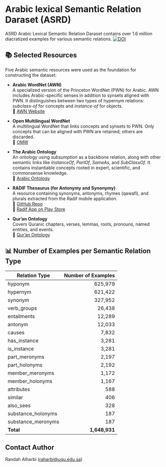# Arabic lexical Semantic Relation Daraset (ASRD)

ASRD
Arabic Lexical Semantic Relation Daraset contains over 1.6 million diacratized examples for various semantic relations. 
[![DOI](https://zenodo.org/badge/931998777.svg)](https://doi.org/10.5281/zenodo.15486724)

## 📚 Selected Resources

Five Arabic semantic resources were used as the foundation for constructing the dataset:

- **Arabic WordNet (AWN)**  
  A specialized version of the Princeton WordNet (PWN) for Arabic. AWN includes Arabic-specific senses in addition to synsets aligned with PWN. It distinguishes between two types of hypernym relations: *subclass-of* for concepts and *instance-of* for objects.  
  🔗 [AWN Website](http://globalwordnet.org/resources/arabic-wordnet/)

- **Open Multilingual WordNet**  
  A multilingual WordNet that links concepts and synsets to PWN. Only concepts that can be aligned with PWN are retained; others are discarded.  
  🔗 [OMW](https://omwn.org/omw1.html)

- **The Arabic Ontology**  
  An ontology using *subsumption* as a backbone relation, along with other semantic links like *InstanceOf*, *PartOf*, *SameAs*, and *SubClassOf*. It contains instantiable concepts rooted in expert, scientific, and commonsense knowledge.  
  🔗 [Arabic Ontology](https://ontology.birzeit.edu/)

- **RADIF Thesaurus (for Antonymy and Synonymy)**  
  A resource containing synonyms, antonyms, rhymes (qawafi), and plurals extracted from the Radif mobile application.  
  🔗 [GitHub Repo](https://github.com/mdanok/ArabicLT)  
  🔗 [Radif App on Play Store](https://play.google.com/store/apps/details?id=com.tahadz.radif_dictionary)

- **Qur’an Ontology**  
  Covers Quranic chapters, verses, lemmas, roots, pronouns, named entities, and events.  
  🔗 [Qur’an Ontology](http://www.quranontology.com/)

## 📊 Number of Examples per Semantic Relation Type

| **Relation Type**       | **Number of Examples** |
|-------------------------|------------------------:|
| hyponym                | 625,979                |
| hypernym               | 621,422                |
| synonym                | 327,952                |
| verb_groups            | 26,438                 |
| entailments            | 12,289                 |
| antonym                | 12,033                 |
| causes                 | 7,832                  |
| has_instance           | 3,281                  |
| is_instance            | 3,281                  |
| part_meronyms          | 2,197                  |
| part_holonyms          | 2,192                  |
| member_meronyms        | 1,172                  |
| member_holonyms        | 1,167                  |
| attributes             | 588                    |
| similar                | 406                    |
| also_sees              | 328                    |
| substance_holonyms     | 187                    |
| substance_meronyms     | 187                    |
| **Total**              | **1,648,931**          |
## Contact Author 
Randah Alharbi (raharbi@uqu.edu.sa)

